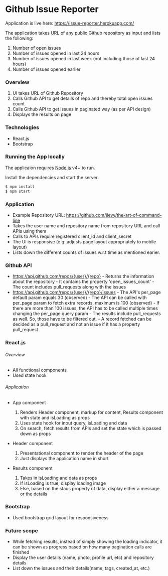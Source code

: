 

# Github Issue Reporter

Application is live here: <https://issue-reporter.herokuapp.com/>

The application takes URL of any public Github repository as input and lists the following:

 1. Number of open issues
 2. Number of issues opened in last 24 hours
 3. Number of issues opened in last week (not including those of last 24 hours)
 4. Number of issues opened earlier


### Overview
1. UI takes URL of Github Repository
2. Calls Github API to get details of repo and thereby total open issues count
3. Calls Github API to get issues in paginated way (as per API design)
4. Displays the results on page

### Technologies
  - React.js
  - Bootstrap

### Running the App locally

The applicaion requires [Node.js](https://nodejs.org/) v4+ to run.

Install the dependencies and start the server.

```sh
$ npm install
$ npm start
```

### Application
- Example Repository URL: https://github.com/jlevy/the-art-of-command-line
- Takes the user name and repository name from repository URL and call APIs using them
- Calls to APIs require registered client_id and client_secret
- The UI is responsive (e.g: adjusts page layout appropriately to mobile layout)
- Lists down the different counts of issues w.r.t time as mentioned earier.

### Github API
- https://api.github.com/repos/{user}/{repo}
		- Returns the information about the repository
		- It contains the property 'open_issues_count'
		- The count includes pull_requests along with the issues
- https://api.github.com/repos/{user}/{repo}/issues
		- The API's per_page default param equals 30 (observed)
		- The API can be called with per_page param to fetch extra records, maximum is 100 (observed)
		- If there are more than 100 issues, the API has to be called multiple times changing the per_page query param
		- The results include pull_requests as well. So, those have to be filtered out.
		- A record fetched can be decided as a pull_request and not an issue if it has a property pull_request

### React.js
###### Overview
- All functional components
- Used state hook

###### Application
- App component
	1. Renders Header component, markup for content, Results component with state and isLoading as props
	2. Uses state hook for input query, isLoading and data
	3. On search, fetch results from APIs and set the state which is passed down as props

- Header component
	1. Presentational component to render the header of the page
	2. Just displays the application name in short

- Results component
	1. Takes in isLoading and data as props
	2. If isLoading is true, display loading image
	3. Else, based on the staus property of data, display either a message or the details


### Bootstrap
- Used bootstrap grid layout for responsiveness


### Future scope
- While fetching results, instead of simply showing the loading indicator, it can be shown as progress based on how many pagination calls are finished
- Display the user details (name, photo, profile url, etc) and repository details
- List down the issues and their details(name, tags, created_at, etc.)
